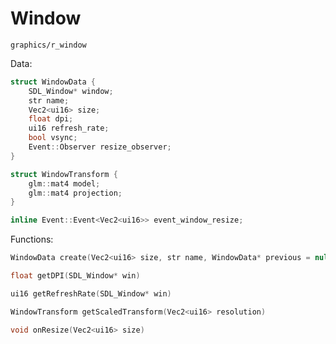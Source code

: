 # Window

`graphics/r_window`

Data:

```cpp
struct WindowData {
    SDL_Window* window;
    str name;
    Vec2<ui16> size;
    float dpi;
    ui16 refresh_rate;
    bool vsync;
    Event::Observer resize_observer;
}
```

```cpp
struct WindowTransform {
    glm::mat4 model;
    glm::mat4 projection;
}
```

```cpp
inline Event::Event<Vec2<ui16>> event_window_resize;
```

Functions:

```cpp
WindowData create(Vec2<ui16> size, str name, WindowData* previous = nullptr)
```

```cpp
float getDPI(SDL_Window* win)
```

```cpp
ui16 getRefreshRate(SDL_Window* win)
```

```cpp
WindowTransform getScaledTransform(Vec2<ui16> resolution)
```

```cpp
void onResize(Vec2<ui16> size)
```